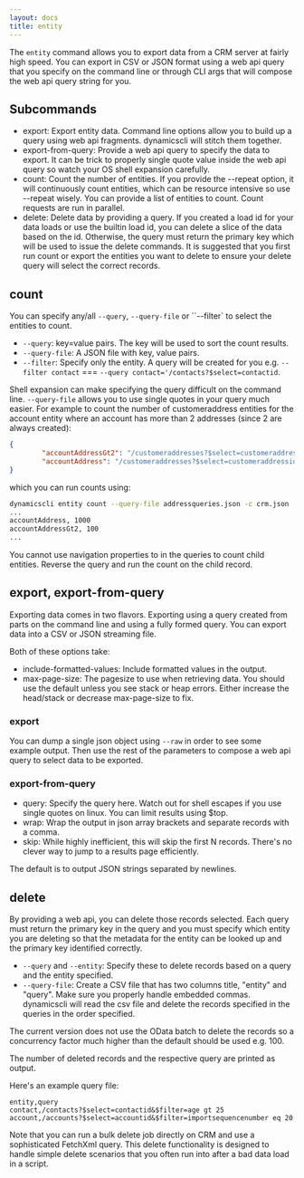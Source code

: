 ```yaml
---
layout: docs
title: entity
---
```


The `entity` command allows you to export data from a CRM server at fairly high speed. You can export in CSV or JSON format using a web api query that you specify on the command line or through CLI args that will compose the web api query string for you.

## Subcommands
* export: Export entity data. Command line options allow you to build up a query using web api fragments. dynamicscli will stitch them together.
* export-from-query: Provide a web api query to specify the data to export. It can be trick to properly single quote value inside the web api query so watch your OS shell expansion carefully.
* count: Count the number of entities. If you provide the --repeat option, it will continuously count entities, which can be resource intensive so use --repeat wisely. You can provide a list of entities to count. Count requests are run in parallel.
* delete: Delete data by providing a query. If you created a load id for your data loads or use the builtin load id, you can delete a slice of the data based on the id. Otherwise, the query must return the primary key which will be used to issue the delete commands. It is suggested that you first run count or export the entities you want to delete to ensure your delete query will select the correct records.

## count
You can specify any/all `--query`, `--query-file` or ``--filter` to select the entities to count.

* `--query`: key=value pairs. The key will be used to sort the count results.
* `--query-file`: A JSON file with key, value pairs.
* `--filter`: Specify only the entity. A query will be created for you e.g. `--filter contact` === `--query contact='/contacts?$select=contactid`.

Shell expansion can make specifying the query difficult on the command line. `--query-file` allows you to use single quotes in your query much easier. For example to count the number of customeraddress entities for the account entity where an account has more than 2 addresses (since 2 are always created):
```json
{
        "accountAddressGt2": "/customeraddresses?$select=customeraddressid&$filter=addressnumber gt 2 and objecttypecode eq 'account'",
        "accountAddress": "/customeraddresses?$select=customeraddressid&$filter=objecttypecode eq 'account'"
}
```
which you can run counts using:
```sh
dynamicscli entity count --query-file addressqueries.json -c crm.json
...
accountAddress, 1000
accountAddressGt2, 100
...
```

You cannot use navigation properties to in the queries to count child entities. Reverse the query and run the count on the child record.

## export, export-from-query
Exporting data comes in two flavors. Exporting using a query created from parts on the command line and using a fully formed query. You can export data into a CSV or JSON streaming file.

Both of these options take:
* include-formatted-values: Include formatted values in the output.
* max-page-size: The pagesize to use when retrieving data. You should use the default unless you see stack or heap errors. Either increase the head/stack or decrease max-page-size to fix.

### export
You can dump a single json object using `--raw` in order to see some example output. Then use the rest of the parameters to compose a web api query to select data to be exported.

### export-from-query
* query: Specify the query here. Watch out for shell escapes if you use single quotes on linux. You can limit results using $top.
* wrap: Wrap the output in json array brackets and separate records with a comma. 
* skip: While highly inefficient, this will skip the first N records. There's no clever way to jump to a results page efficiently.

The default is to output JSON strings separated by newlines.

## delete
By providing a web api, you can delete those records selected. Each query must return the primary key in the query and you must specify which entity you are deleting so that the metadata for the entity can be looked up and the primary key identified correctly.

* `--query` and `--entity`: Specify these to delete records based on a query and the entity specified.
* `--query-file`: Create a CSV file that has two columns title, "entity" and "query". Make sure you properly handle embedded commas. dynamicscli will read the csv file and delete the records specified in the queries in the order specified.

The current version does not use the OData batch to delete the records so a concurrency factor much higher than the default should be used e.g. 100.

The number of deleted records and the respective query are printed as output.

Here's an example query file:
```text
entity,query
contact,/contacts?$select=contactid&$filter=age gt 25
account,/accounts?$select=accountid&$filter=importsequencenumber eq 20
```
Note that you can run a bulk delete job directly on CRM and use a sophisticated FetchXml query. This delete functionality is designed to handle simple delete scenarios that you often run into after a bad data load in a script.
